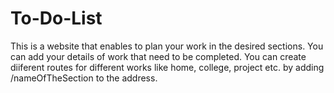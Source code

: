 # To-Do-List
This is a website that enables to plan your work in the desired sections.
You can add your details of work that need to be completed.
You can create diiferent routes for different works like home, college, project etc. by adding /nameOfTheSection to the address.
